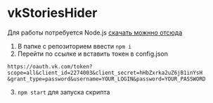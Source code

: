 # vkStoriesHider
Для работы потребуется Node.js [скачать можнно отсюда](https://nodejs.org/)
1) В папке с репозиторием ввести ```npm i```
2) Перейти по ссылке и вставить токен в config.json
```
https://oauth.vk.com/token?scope=all&client_id=2274003&client_secret=hHbZxrka2uZ6jB1inYsH
&grant_type=password&username=YOUR_LOGIN&password=YOUR_PASSWORD
```
3) ```npm start``` для запуска скрипта
